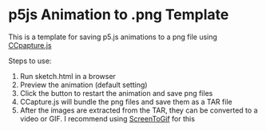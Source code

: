 # p5js Animation to .png Template

This is a template for saving p5.js animations to a png file using [CCpapture.js](https://github.com/spite/ccapture.js/)

Steps to use:
1. Run sketch.html in a browser
2. Preview the animation (default setting)
3. Click the button to restart the animation and save png files
4. CCapture.js will bundle the png files and save them as a TAR file
5. After the images are extracted from the TAR, they can be converted to a video or GIF. I recommend using [ScreenToGif](https://www.screentogif.com/) for this
